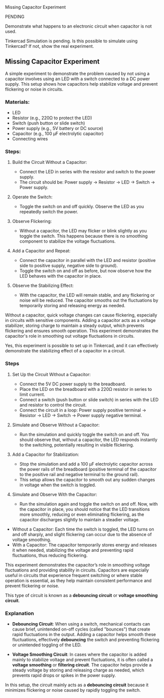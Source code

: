 Missing Capacitor Experiment


PENDING

Demonstrate what happens to an electronic circuit when capacitor is not used.

Tinkercad Simulation is pending. 
Is this possible to simulate using Tinkercad? If not, show the real experiment.

## Missing Capacitor Experiment

A simple experiment to demonstrate the problem caused by not using a capacitor involves using an LED with a switch connected to a DC power supply. This setup shows how capacitors help stabilize voltage and prevent flickering or noise in circuits.

### Materials:

- LED
- Resistor (e.g., 220Ω to protect the LED)
- Switch (push button or slide switch)
- Power supply (e.g., 5V battery or DC source)
- Capacitor (e.g., 100 µF electrolytic capacitor)
- Connecting wires

### Steps:

1. Build the Circuit Without a Capacitor:
   - Connect the LED in series with the resistor and switch to the power supply.
   - The circuit should be: Power supply -> Resistor -> LED -> Switch -> Power supply.

2. Operate the Switch:
   - Toggle the switch on and off quickly. Observe the LED as you repeatedly switch the power.

3. Observe Flickering:
   - Without a capacitor, the LED may flicker or blink slightly as you toggle the switch. This happens because there is no smoothing component to stabilize the voltage fluctuations.

4. Add a Capacitor and Repeat:
   - Connect the capacitor in parallel with the LED and resistor (positive side to positive supply, negative side to ground).
   - Toggle the switch on and off as before, but now observe how the LED behaves with the capacitor in place.

5. Observe the Stabilizing Effect:
   - With the capacitor, the LED will remain stable, and any flickering or noise will be reduced. The capacitor smooths out the fluctuations by temporarily storing and releasing energy as needed.

Without a capacitor, quick voltage changes can cause flickering, especially in circuits with sensitive components. Adding a capacitor acts as a voltage stabilizer, storing charge to maintain a steady output, which prevents flickering and ensures smooth operation. This experiment demonstrates the capacitor's role in smoothing out voltage fluctuations in circuits.

Yes, this experiment is possible to set up in Tinkercad, and it can effectively demonstrate the stabilizing effect of a capacitor in a circuit.

### Steps

1. Set Up the Circuit Without a Capacitor:
   - Connect the 5V DC power supply to the breadboard.
   - Place the LED on the breadboard with a 220Ω resistor in series to limit current.
   - Connect a switch (push button or slide switch) in series with the LED and resistor to control the circuit.
   - Connect the circuit in a loop: Power supply positive terminal → Resistor → LED → Switch → Power supply negative terminal.

2. Simulate and Observe Without a Capacitor:
   - Run the simulation and quickly toggle the switch on and off. You should observe that, without a capacitor, the LED responds instantly to the switching, potentially resulting in visible flickering.

3. Add a Capacitor for Stabilization:
   - Stop the simulation and add a 100 µF electrolytic capacitor across the power rails of the breadboard (positive terminal of the capacitor to the positive rail and negative terminal to the ground rail).
   - This setup allows the capacitor to smooth out any sudden changes in voltage when the switch is toggled.

4. Simulate and Observe With the Capacitor:
   - Run the simulation again and toggle the switch on and off. Now, with the capacitor in place, you should notice that the LED transitions more smoothly, reducing or even eliminating flickering, as the capacitor discharges slightly to maintain a steadier voltage.


- Without a Capacitor: Each time the switch is toggled, the LED turns on and off sharply, and slight flickering can occur due to the absence of voltage smoothing.
- With a Capacitor: The capacitor temporarily stores energy and releases it when needed, stabilizing the voltage and preventing rapid fluctuations, thus reducing flickering.


This experiment demonstrates the capacitor’s role in smoothing voltage fluctuations and providing stability in circuits. Capacitors are especially useful in circuits that experience frequent switching or where stable operation is essential, as they help maintain consistent performance and prevent flickering or noise.

This type of circuit is known as a **debouncing circuit** or **voltage smoothing circuit**.

### Explanation

- **Debouncing Circuit**: When using a switch, mechanical contacts can cause brief, unintended on-off cycles (called "bounces") that create rapid fluctuations in the output. Adding a capacitor helps smooth these fluctuations, effectively **debouncing** the switch and preventing flickering or unintended toggling of the LED.
  
- **Voltage Smoothing Circuit**: In cases where the capacitor is added mainly to stabilize voltage and prevent fluctuations, it is often called a **voltage smoothing** or **filtering circuit**. The capacitor helps provide a steady voltage by storing and releasing charge as needed, which prevents rapid drops or spikes in the power supply.

In this setup, the circuit mainly acts as a **debouncing circuit** because it minimizes flickering or noise caused by rapidly toggling the switch.

